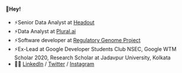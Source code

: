 #### 👋Hey!
- ⚡Senior Data Analyst at [Headout](https://www.headout.com/)
- ⚡Data Analyst at [Plural.ai](https://www.plural.ai/)
- ⚡Software developer at [Regulatory Genome Project](https://www.cam.ac.uk/research/news/cambridge-launches-regulatory-genome-project)
- ⚡Ex-Lead at Google Developer Students Club NSEC, Google WTM Scholar 2020, Research Scholar at Jadavpur University, Kolkata
- 🙋‍♀️ [LinkedIn](https://www.linkedin.com/in/rajwrita-nath/) / [Twitter](https://twitter.com/rajwrita) / [Instagram](https://www.instagram.com/rajwrita/) 
